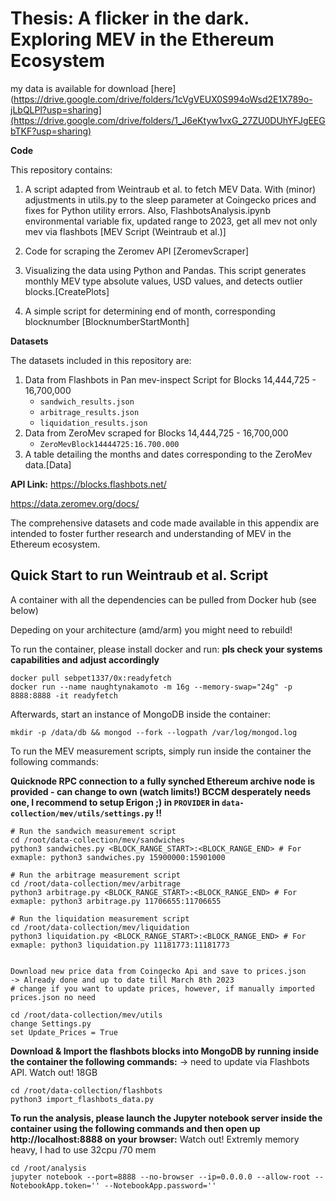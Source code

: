 # Thesis: A flicker in the dark. Exploring MEV in the Ethereum Ecosystem </h1>

my data is available for download [here](https://drive.google.com/drive/folders/1cVgVEUX0S994oWsd2E1X789o-jLbQLPl?usp=sharing](https://drive.google.com/drive/folders/1_J6eKtyw1vxG_27ZU0DUhYFJgEEGbTKF?usp=sharing)




**Code**

This repository contains:

1. A script adapted from Weintraub et al. to fetch MEV Data. With (minor) adjustments in utils.py to the sleep parameter at Coingecko prices and fixes for Python utility errors.
Also, FlashbotsAnalysis.ipynb environmental variable fix, updated range to 2023, get all mev not only mev via flashbots [MEV Script (Weintraub et al.)]

2. Code for scraping the Zeromev API [ZeromevScraper]
3. Visualizing the data using Python and Pandas. This script generates monthly MEV type absolute values, USD values, and detects outlier blocks.[CreatePlots]
4. A simple script for determining end of month, corresponding blocknumber [BlocknumberStartMonth]

**Datasets**

The datasets included in this repository are:

1. Data from Flashbots in Pan mev-inspect Script for Blocks 14,444,725 - 16,700,000
   - `sandwich_results.json`
   - `arbitrage_results.json`
   - `liquidation_results.json`
2. Data from ZeroMev scraped for Blocks 14,444,725 - 16,700,000
   - `ZeroMevBlock14444725:16.700.000`
3. A table detailing the months and dates corresponding to the ZeroMev data.[Data]

**API Link:**
https://blocks.flashbots.net/

https://data.zeromev.org/docs/

The comprehensive datasets and code made available in this appendix are intended to foster further research and understanding of MEV in the Ethereum ecosystem.



## Quick Start to run Weintraub et al. Script 

A container with all the dependencies can be pulled from Docker hub (see below)

Depeding on your architecture (amd/arm) you might need to rebuild!

To run the container, please install docker and run:
**pls check your systems capabilities and adjust accordingly**

``` shell
docker pull sebpet1337/0x:readyfetch
docker run --name naughtynakamoto -m 16g --memory-swap="24g" -p 8888:8888 -it readyfetch

```

Afterwards, start an instance of MongoDB inside the container:

``` shell
mkdir -p /data/db && mongod --fork --logpath /var/log/mongod.log
```


To run the MEV measurement scripts, simply run inside the container the following commands:

**Quicknode RPC connection to a fully synched Ethereum archive node is provided - can change to own (watch limits!) 
BCCM desperately needs one, I recommend to setup Erigon ;)
in  ```PROVIDER``` in ```data-collection/mev/utils/settings.py``` !!**

``` shell
# Run the sandwich measurement script
cd /root/data-collection/mev/sandwiches
python3 sandwiches.py <BLOCK_RANGE_START>:<BLOCK_RANGE_END> # For exmaple: python3 sandwiches.py 15900000:15901000

# Run the arbitrage measurement script
cd /root/data-collection/mev/arbitrage
python3 arbitrage.py <BLOCK_RANGE_START>:<BLOCK_RANGE_END> # For exmaple: python3 arbitrage.py 11706655:11706655

# Run the liquidation measurement script
cd /root/data-collection/mev/liquidation
python3 liquidation.py <BLOCK_RANGE_START>:<BLOCK_RANGE_END> # For exmaple: python3 liquidation.py 11181773:11181773


Download new price data from Coingecko Api and save to prices.json
-> Already done and up to date till March 8th 2023 
# change if you want to update prices, however, if manually imported prices.json no need

cd /root/data-collection/mev/utils
change Settings.py 
set Update_Prices = True 

```

**Download & Import the flashbots blocks into MongoDB by running inside the container the following commands:**
-> need to update via Flashbots API. Watch out! 18GB

``` shell
cd /root/data-collection/flashbots
python3 import_flashbots_data.py
```


**To run the analysis, please launch the Jupyter notebook server inside the container using the following commands and then open up http://localhost:8888 on your browser:**
Watch out! Extremly memory heavy, I had to use 32cpu /70 mem

``` shell
cd /root/analysis
jupyter notebook --port=8888 --no-browser --ip=0.0.0.0 --allow-root --NotebookApp.token='' --NotebookApp.password=''
```








